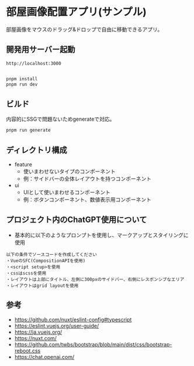 # 部屋画像配置アプリ(サンプル)

部屋画像をマウスのドラッグ&ドロップで自由に移動できるアプリ。

## 開発用サーバー起動

 `http://localhost:3000`

```bash

pnpm install
pnpm run dev

```

## ビルド

内容的にSSGで問題ないためgenerateで対応。

```bash
pnpm run generate
```

## ディレクトリ構成

- feature
  - 使いまわせないタイプのコンポーネント
  - 例：サイドバーの全体レイアウトを持つコンポーネント
- ui
  - UIとして使いまわせるコンポーネント
  - 例：ボタンコンポーネント、数値表示用コンポーネント



## プロジェクト内のChatGPT使用について

- 基本的に以下のようなプロンプトを使用し、マークアップとスタイリングに使用

```
以下の条件でソースコードを作成してください
・VueのSFC(CompositionAPIを使用)
・<script setup>を使用
・cssはscssを使用
・レイアウトは上部にタイトル、左側に300pxのサイドバー、右側にレスポンシブなエリア
・レイアウトはgrid layoutを使用
```

## 参考

- https://github.com/nuxt/eslint-config#typescript
- https://eslint.vuejs.org/user-guide/
- https://ja.vuejs.org/
- https://nuxt.com/
- https://github.com/twbs/bootstrap/blob/main/dist/css/bootstrap-reboot.css
- https://chat.openai.com/